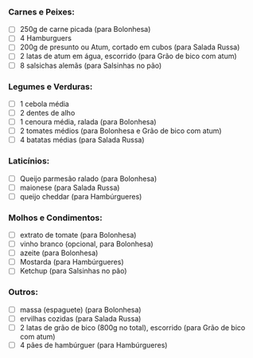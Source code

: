 ### Carnes e Peixes:

- [ ] 250g de carne picada (para Bolonhesa)
- [ ] 4 Hamburguers
- [ ] 200g de presunto ou Atum, cortado em cubos (para Salada Russa)
- [ ] 2 latas de atum em água, escorrido (para Grão de bico com atum)
- [ ] 8 salsichas alemãs (para Salsinhas no pão)

### Legumes e Verduras:

- [ ] 1 cebola média
- [ ] 2 dentes de alho
- [ ] 1 cenoura média, ralada (para Bolonhesa)
- [ ] 2 tomates médios (para Bolonhesa e Grão de bico com atum)
- [ ] 4 batatas médias (para Salada Russa)

### Laticínios:

- [ ] Queijo parmesão ralado (para Bolonhesa)
- [ ] maionese (para Salada Russa)
- [ ] queijo cheddar (para Hambúrgueres)

### Molhos e Condimentos:

- [ ] extrato de tomate (para Bolonhesa)
- [ ] vinho branco (opcional, para Bolonhesa)
- [ ] azeite (para Bolonhesa)
- [ ] Mostarda (para Hambúrgueres)
- [ ] Ketchup (para Salsinhas no pão)

### Outros:

- [ ] massa (espaguete) (para Bolonhesa)
- [ ] ervilhas cozidas (para Salada Russa)
- [ ] 2 latas de grão de bico (800g no total), escorrido (para Grão de bico com atum)
- [ ] 4 pães de hambúrguer (para Hambúrgueres)

